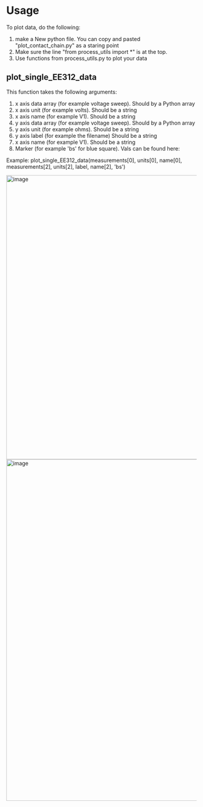 
# Usage

To plot data, do the following:
1. make a New python file. You can copy and pasted "plot_contact_chain.py" as a staring point
2. Make sure the line "from process_utils import *" is at the top.
3. Use functions from process_utils.py to plot your data


## plot_single_EE312_data

This function takes the following arguments:
1. x axis data array  (for example voltage sweep). Should by a Python array
2. x axis unit (for example volts). Should be a string
3. x axis name (for example V1). Should be a string 
4. y axis data array  (for example voltage sweep). Should by a Python array
5. y axis unit (for example ohms). Should be a string
6. y axis label (for example the filename) Should be a string
7.  x axis name (for example V1). Should be a string 
8. Marker (for example 'bs' for blue square). Vals can be found here:



Example: plot_single_EE312_data(measurements[0], units[0], name[0], measurements[2], units[2], label, name[2], 'bs')


<img width="752" alt="image" src="https://user-images.githubusercontent.com/54165966/222874959-d8461e64-ab85-4680-8158-c960308afa34.png">




<img width="904" alt="image" src="https://user-images.githubusercontent.com/54165966/222874519-6f9a6162-50fe-4107-9a63-923da34adc18.png">

